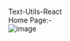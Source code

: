  Text-Utils-React
 <br/>
 Home Page:-
 <br/>
 ![image](https://user-images.githubusercontent.com/99672087/167335980-5615f00e-7ad2-47cf-bae8-b25c1059e103.png)


